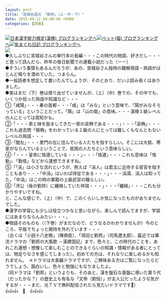 ```yaml
---
layout: post
title: "宮城谷昌光　「劉邦」（上・中・下）"
date: 2015-09-11 00:00:00 +0900
categories: [読書]
---
```


[![](/syuusyuu9701/assets/images/宮城谷昌光-「劉邦」（上・中・下）-br_c_3028_1.gif)](http://blog.with2.net/link.php?1659096:3028 "日本漢字能力検定(漢検) ブログランキングへ")[日本漢字能力検定(漢検) ブログランキングへ](http://blog.with2.net/link.php?1659096:3028)[![](/syuusyuu9701/assets/images/宮城谷昌光-「劉邦」（上・中・下）-br_c_1348_1.gif)](http://blog.with2.net/link.php?1659096:1348 "ペット(猫) ブログランキングへ")[ペット(猫) ブログランキングへ](http://blog.with2.net/link.php?1659096:1348)[![](/syuusyuu9701/assets/images/宮城谷昌光-「劉邦」（上・中・下）-br_c_9257_1.gif)](http://blog.with2.net/link.php?1659096:9257 "気まぐれ日記 ブログランキングへ")[気まぐれ日記 ブログランキングへ](http://blog.with2.net/link.php?1659096:9257)  
![](/syuusyuu9701/assets/images/宮城谷昌光-「劉邦」（上・中・下）-8401acbce7910af943c1610818808988.jpg)  
●久しぶりに宮城谷さんの単行本の長編・・・この時代の物語、好きだし・・・と思って読んだら、昨年の毎日新聞での連載小説だった（ーー）  
●そういう事情もあるんだろうが、あの、宮城谷さん独特の難解用語・熟語がほとんど鳴りを潜めていた。つまらん。  
●一般読者を想定して書いたんでしょうが、そのとおり、だいぶ読み易くはありました。  
●実はまだ（下）巻は借り出せていませんが、（上）（中）巻での、その中でも、いくつか拾った熟語や知識など・・・  
①「咸陽」・・・秦の首都・・・「咸」は「みな」という意味で、「陽がみなそろっている」ということだって。「陽」は「山の南」の意味。・・・漢検１級レベルの人にとっては周知かも。  
②「・・・弟と妹を励ましてきた一家の梁桷である・・・」・・・「梁桷」・・・これも過去問「榱桷」をわかっている１級の人にとっては難しくもなんともないレベルの熟語・・・  
③「閭左」・・・里門の左に住んでいる人たちを指すらしい。そこには大抵、寒家がならんでいるということで、貧困の人たちという意味らしい。  
④「・・・皇帝に恪遵している・・・」・・・「恪遵」・・・これも意味は「恪勤」、「勤恪」などから連想できますね。  
⑤「「涓」は小さな流れというが、例えば「涓人」は君主に近侍する宦官を指すこともあり・・・「中涓」はいわば侍従である・・・」・・・涓滴、涓人は知ってた。「中涓」はこの時の軍籍の上級武官の職らしい。  
⑥「沛公（後の劉邦）に纏絡していた祥瑞・・・」・・・「纏絡」・・・これも分かりやすいですね。  
と、こんな感じで、（上）（中）で、このくらいしか気になったものがありませんでした。  
●漢字の学習にも少しは役立つかなと思いながら、楽しんで読んでますが、学習にはあまりならんみたい・・・。  
●物語そのものも（（下巻）がまだなので、どうなるかわかりませんが）今のところ、平板でちょっと期待を外れています・・・  
（古くは「小説十八史略」（陳舜臣）、「項羽と劉邦」（司馬遼太郎）、最近では華流ドラマの「劉邦の大風歌 －漢建国記」まで、色々と、この時代のことを、あれこれ連想・想像して楽しむことのできるぐらいの知識・情報がある者にとっては、物足りなさを感じてしまった）。初めての方は、それなりに楽しめるかも知れません。　＊ドラマは大長編ドラマですが、ご興味ある方はご覧になったらどうでしょう。面白いし、色々と勉強にもなりましたよ。  
（同ドラマは「劉邦」というよりも、そのあと、漢を盤石な基盤に導いた第５代（だったかな？）の歴史上も有名な「文帝（劉恒）」が主人公だったような気がするが・・・また、光ＴＶで無料配信されたら見たいドラマです👋）  
👍👍👍　🐑　👍👍👍  